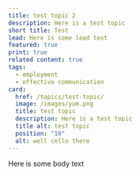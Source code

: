 ```yaml
---
title: test topic 2
description: Here is a test topic
short title: Test
lead: Here is some lead text
featured: true
print: true
related content: true
tags:
  - employment
  - effective communication
card:
  href: /topics/test-topic/
  image: /images/yum.png
  title: test topic
  description: Here is a test topic
  title alt: test topic
  position: "10"
  alt: well cello there
---
```

Here is some body text
